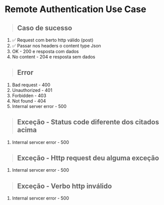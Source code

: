 # Remote Authentication Use Case

> ## Caso de sucesso
1. ✅ Request com berto http válido (post)
2. ✅ Passar nos headers o content type Json
3. OK - 200 e resposta com dados
4. No content - 204 e resposta sem dados

> ## Error
1. Bad request - 400
2. Unauthorized - 401
3. Forbidden - 403
4. Not found - 404
5. Internal server error - 500

> ## Exceção - Status code diferente dos citados acima
1. Internal servcer error - 500

> ## Exceção - Http request deu alguma exceção
1. Internal servcer error - 500

> ## Exceção - Verbo http inválido
1. Internal servcer error - 500